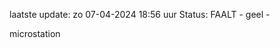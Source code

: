 laatste update: 
zo 07-04-2024 18:56   uur 
Status: FAALT - geel - 
<div class="service Y">microstation</div>